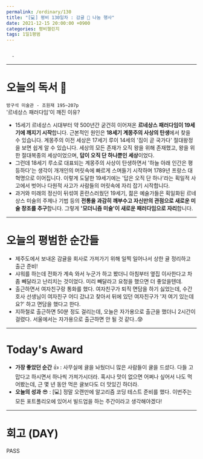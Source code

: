 ```yaml
---
permalink: /ordinary/130
title: "[💻] 평비 130일차 : 감귤 🍊 나눔 행사"
date: 2021-12-15 20:00:00 +0900
categories: 평비챌린지
tags: 1일1평범
---
```

```

  - 
```

---
# 오늘의 독서 📕
`방구석 미술관 - 조원재 195~207p`  
'르네상스 패러다임'이 깨진 이유?  
- 15세기 르네상스 시대부터 약 500년간 굳건히 이어져온 **르네상스 패러다임이 19세기에 깨지기 시작**합니다. 근본적인 원인은 **18세기 계몽주의 사상의 탄생**에서 찾을 수 있습니다. 계몽주의 이전 세상은 17세기 루이 14세의 '짐이 곧 국가다' 절대왕정을 보면 쉽게 알 수 있습니다. 세상의 모든 존재가 오직 왕을 위해 존재했고, 왕을 위한 절대복종의 세상이었으며, **답이 오직 단 하나뿐인 세상**이었다.
- 그런데 18세기 루소로 대표되는 계몽주의 사상이 탄생하면서 '하늘 아래 인간은 평등하다'는 생각이 개개인의 머릿속에 빠르게 스며들기 시작하며 1789년 프랑스 대혁명으로 이어집니다. 이렇게 도달한 19세기에는 '답은 오직 단 하나'라는 획일적 사고에서 벗어나 다원적 사고가 사람들의 머릿속에 자리 잡기 시작합니다.
- 과거와 미래의 정신이 뒤섞여 혼란스러웠던 19세기, 젊은 예술가들은 획일화된 르네상스 미술의 주제나 기법 등의 **전통을 과감히 깨부수고 자신만의 관점으로 새로운 미술 창조를 추구**합니다. 그렇게 **'모더니즘 미술'이 새로운 패러다임으로 자리**합니다.

---
# 오늘의 평범한 순간들
- 제주도에서 보내온 감귤을 회사로 가져가기 위해 일찍 일어나서 상한 귤 정리하고 출근 준비!
- 샤워를 하는데 전화가 계속 와서 누군가 하고 봤더니 아침부터 옆집 이사한다고 차좀 빼달라고 난리치는 것이었다. 미리 빼달라고 요청을 했으면 더 좋았을텐데.
- 출근하면서 여자친구랑 통화를 했다. 여자친구가 퇴직 면담을 하기 싫었는데, 수간호사 선생님이 여자친구 어디 갔냐고 찾아서 뒤에 있던 여자친구가 '저 여기 있는데요?' 하고 면담을 했다고 한다.
- 지하철로 출근하면 50분 정도 걸리는데, 오늘은 자가용으로 출근을 했더니 2시간이 걸렸다. 서울에서는 자가용으로 출근하면 안 될 것 같다..😰

---
# Today's Award
- **가장 좋았던 순간** 👍 : 사무실에 귤을 놔뒀더니 많은 사람들이 귤을 드셨다. 다들 고맙다고 하시면서 하나씩 가져가시더라. 혹시나 맛이 없으면 어쩌나 싶어서 나도 먹어봤는데, 근 몇 년 동안 먹은 귤보다도 더 맛있긴 하더라.
- **오늘의 성과** 😎 : [💻] 정말 오랜만에 알고리즘 코딩 테스트 준비를 했다. 이번주는 모든 포트폴리오에 있어서 빌드업을 하는 주간이라고 생각해야겠다!

---
# 회고 (DAY)
PASS